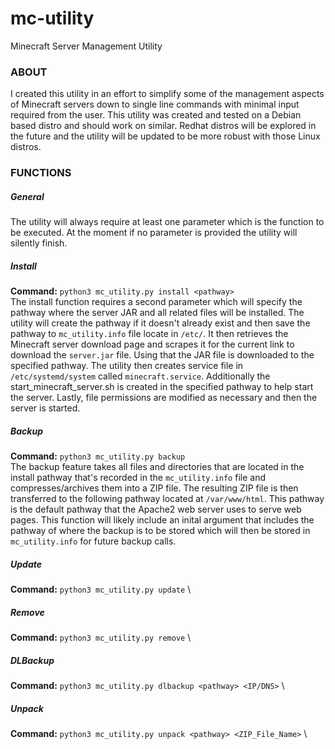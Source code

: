 # mc-utility
Minecraft Server Management Utility

### ABOUT
I created this utility in an effort to simplify some of the management aspects of Minecraft servers down to single line commands with minimal input required from the user. This utility was created and tested on a Debian based distro and should work on similar. Redhat distros will be explored in the future and the utility will be updated to be more robust with those Linux distros.

### FUNCTIONS

##### General
The utility will always require at least one parameter which is the function to be executed. At the moment if no parameter is provided the utility will silently finish.
##### Install
**Command:** `python3 mc_utility.py install <pathway>` \
The install function requires a second parameter which will specify the pathway where the server JAR and all related files will be installed. The utility will create the pathway if it doesn't already exist and then save the pathway to `mc_utility.info` file locate in `/etc/`. It then retrieves the Minecraft server download page and scrapes it for the current link to download the `server.jar` file. Using that the JAR file is downloaded to the specified pathway. The utility then creates service file in `/etc/systemd/system` called `minecraft.service`. Additionally the start_minecraft_server.sh is created in the specified pathway to help start the server. Lastly, file permissions are modified as necessary and then the server is started.

##### Backup
**Command:** `python3 mc_utility.py backup` \
The backup feature takes all files and directories that are located in the install pathway that's recorded in the `mc_utility.info` file and compresses/archives them into a ZIP file. The resulting ZIP file is then transferred to the following pathway located at `/var/www/html`. This pathway is the default pathway that the Apache2 web server uses to serve web pages. This function will likely include an inital argument that includes the pathway of where the backup is to be stored which will then be stored in `mc_utility.info` for future backup calls.

##### Update
**Command:** `python3 mc_utility.py update` \

##### Remove
**Command:** `python3 mc_utility.py remove` \

##### DLBackup
**Command:** `python3 mc_utility.py dlbackup <pathway> <IP/DNS>` \

##### Unpack
**Command:** `python3 mc_utility.py unpack <pathway> <ZIP_File_Name>` \

